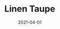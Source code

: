---
description: "Pattern%3A%20Linen%20%7C%20Color%3A%20Taupe%20%7C%20Width%3A%2054%22%20%7C%20Content%20100%25%20Polyester%20%7C%20NFPA%3A%20260%20/%20UFAC%20Class%201%20/%20CAL%20117%20%7C%20Abrasion%3A%2050%2C000%20Double%20rubs%20%7C%20Cleaning%20Codes%20Solvent%20or%20dry%20cleaning%20products%20%7C%20Use%3A%20Upholstery%20%7C%20"
tags: 
  - "Lark Fontaine"
  - "Linen"
  - "Textiles"
image_primary: "img/Linen-Taupe_large.png"
href: "https://www.larkfontaine.com/collections/textiles/products/taupe"
designer: "Lark Fontaine"
title: "Linen Taupe"
category: "Textiles"
subtitle: ""
manufacturer: "Lark Fontaine"
slug: "/manufacturers/lark-fontaine/textiles/lark-fontaine-linen-taupe"
date: "2021-04-01"
---